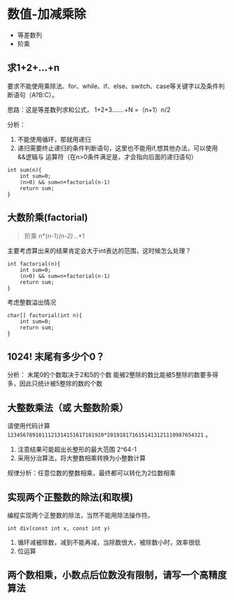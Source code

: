 # 数值-加减乘除


* 等差数列
* 阶乘



## 求1+2+…+n

要求不能使用乘除法、for、while、if、else、switch、case等关键字以及条件判断语句（A?B:C）。

思路：这是等差数列求和公式， 1+2+3.......+N =（n+1）n/2

分析：
1. 不能使用循环，那就用递归
2. 递归需要终止递归的条件判断语句，这里也不能用if,想其他办法，可以使用 &&逻辑与 运算符（在n>0条件满足是，才会指向后面的递归语句）

```
int sum(n){
    int sum=0;
    (n>0) && sum=n+factorial(n-1)
    return sum;
}
```




## 大数阶乘(factorial)

> 阶乘 n*(n-1)*(n-2)*...*1

主要考虑算出来的结果肯定会大于int表达的范围，这时候怎么处理？

```
int factorial(n){
    int sum=0;
    (n>0) && sum=n+factorial(n-1)
    return sum;
}
```

考虑整数溢出情况

```
char[] factorial(int n){
    int sum=0;
    return sum;
}

```


## 1024! 末尾有多少个0？

分析：
末尾0的个数取决于2和5的个数
能被2整除的数比能被5整除的数要多得多，因此只统计被5整除的数的个数




## 大整数乘法（或 大整数阶乘）

请使用代码计算`1234567891011121314151617181920*2019181716151413121110987654321` 。

1. 注意结果可能超出长整形的最大范围 2^64-1
2. 采用分治算法，将大整数相乘转换为小整数计算

规律分析：任意位数的整数相乘，最终都可以转化为2位数相乘






## 实现两个正整数的除法(和取模)

编程实现两个正整数的除法，当然不能用除法操作符。
```
int div(const int x, const int y) 
```

1. 循环减被除数，减到不能再减，当除数很大，被除数小时，效率很低
2. 位运算




## 两个数相乘，小数点后位数没有限制，请写一个高精度算法







